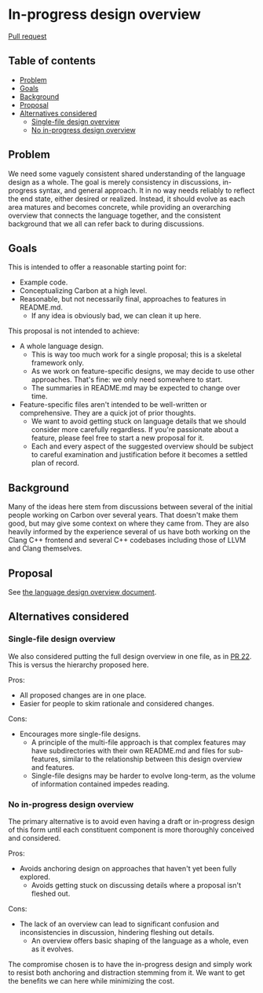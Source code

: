 # In-progress design overview

<!--
Part of the Carbon Language, under the Apache License v2.0 with LLVM Exceptions.
See /LICENSE for license information.
SPDX-License-Identifier: Apache-2.0 WITH LLVM-exception
-->

[Pull request](https://github.com/carbon-language/carbon-lang/pull/83)

## Table of contents

<!-- toc -->

- [Problem](#problem)
- [Goals](#goals)
- [Background](#background)
- [Proposal](#proposal)
- [Alternatives considered](#alternatives-considered)
  - [Single-file design overview](#single-file-design-overview)
  - [No in-progress design overview](#no-in-progress-design-overview)

<!-- tocstop -->

## Problem

We need some vaguely consistent shared understanding of the language design as a
whole. The goal is merely consistency in discussions, in-progress syntax, and
general approach. It in no way needs reliably to reflect the end state, either
desired or realized. Instead, it should evolve as each area matures and becomes
concrete, while providing an overarching overview that connects the language
together, and the consistent background that we all can refer back to during
discussions.

## Goals

This is intended to offer a reasonable starting point for:

- Example code.
- Conceptualizing Carbon at a high level.
- Reasonable, but not necessarily final, approaches to features in README.md.
  - If any idea is obviously bad, we can clean it up here.

This proposal is not intended to achieve:

- A whole language design.
  - This is way too much work for a single proposal; this is a skeletal
    framework only.
  - As we work on feature-specific designs, we may decide to use other
    approaches. That's fine: we only need somewhere to start.
  - The summaries in README.md may be expected to change over time.
- Feature-specific files aren't intended to be well-written or comprehensive.
  They are a quick jot of prior thoughts.
  - We want to avoid getting stuck on language details that we should consider
    more carefully regardless. If you're passionate about a feature, please feel
    free to start a new proposal for it.
  - Each and every aspect of the suggested overview should be subject to careful
    examination and justification before it becomes a settled plan of record.

## Background

Many of the ideas here stem from discussions between several of the initial
people working on Carbon over several years. That doesn't make them good, but
may give some context on where they came from. They are also heavily informed by
the experience several of us have both working on the Clang C++ frontend and
several C++ codebases including those of LLVM and Clang themselves.

## Proposal

See [the language design overview document](/docs/design/README.md).

## Alternatives considered

### Single-file design overview

We also considered putting the full design overview in one file, as in
[PR 22](https://github.com/carbon-language/carbon-lang/pull/22). This is versus
the hierarchy proposed here.

Pros:

- All proposed changes are in one place.
- Easier for people to skim rationale and considered changes.

Cons:

- Encourages more single-file designs.
  - A principle of the multi-file approach is that complex features may have
    subdirectories with their own README.md and files for sub-features, similar
    to the relationship between this design overview and features.
  - Single-file designs may be harder to evolve long-term, as the volume of
    information contained impedes reading.

### No in-progress design overview

The primary alternative is to avoid even having a draft or in-progress design of
this form until each constituent component is more thoroughly conceived and
considered.

Pros:

- Avoids anchoring design on approaches that haven't yet been fully explored.
  - Avoids getting stuck on discussing details where a proposal isn't fleshed
    out.

Cons:

- The lack of an overview can lead to significant confusion and inconsistencies
  in discussion, hindering fleshing out details.
  - An overview offers basic shaping of the language as a whole, even as it
    evolves.

The compromise chosen is to have the in-progress design and simply work to
resist both anchoring and distraction stemming from it. We want to get the
benefits we can here while minimizing the cost.
